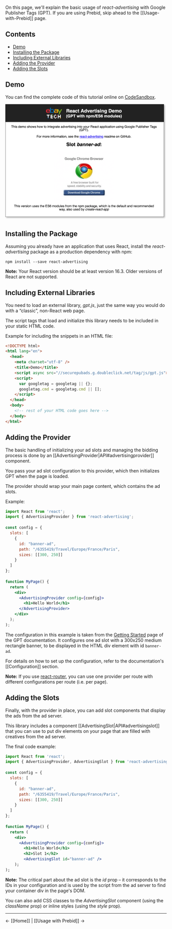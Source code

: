 On this page, we'll explain the basic usage of _react-advertising_ with Google Publisher Tags (GPT). If you are using
Prebid, skip ahead to the [[Usage-with-Prebid]] page.

## Contents

- [Demo](#demo)
- [Installing the Package](#installing-the-package)
- [Including External Libraries](#including-external-libraries)
- [Adding the Provider](#adding-the-provider)
- [Adding the Slots](#adding-the-slots)

## Demo

You can find the complete code of this tutorial online on [CodeSandbox](https://codesandbox.io/s/gpt-npmes6-3vnx7).

[![Screenshot of demo on CodeSandbox.io](images/React-Advertising-CodeSandbox-GPT-Demo-Screenshot.png "Screenshot of demo on CodeSandbox")](https://codesandbox.io/s/gpt-npmes6-3vnx7)

## Installing the Package

Assuming you already have an application that uses React, install the _react-advertising_ package as a production
dependency with npm:

    npm install --save react-advertising

**Note:** Your React version should be at least version 16.3. Older versions of React are not supported.

## Including External Libraries

You need to load an external library, _gpt.js_, just the same way you would do with a “classic”, non-React web page.

The script tags that load and initialize this library needs to be included in your static HTML code.

Example for including the snippets in an HTML file:

```html
<!DOCTYPE html>
<html lang="en">
  <head>
    <meta charset="utf-8" />
    <title>Demo</title>
    <script async src="//securepubads.g.doubleclick.net/tag/js/gpt.js"></script>
    <script>
      var googletag = googletag || {};
      googletag.cmd = googletag.cmd || [];
    </script>
  </head>
  <body>
    <!-- rest of your HTML code goes here -->
  </body>
</html>
```

## Adding the Provider

The basic handling of initializing your ad slots and managing the bidding process is done by an
[[AdvertisingProvider|API#advertisingprovider]] component.

You pass your ad slot configuration to this provider, which then initializes GPT when the page is loaded.

The provider should wrap your main page content, which contains the ad slots.

Example:

```jsx
import React from 'react';
import { AdvertisingProvider } from 'react-advertising';

const config = {
  slots: [
    {
      id: "banner-ad",
      path: "/6355419/Travel/Europe/France/Paris",
      sizes: [[300, 250]]
    }
  ]
};

function MyPage() {
  return (
    <div>
      <AdvertisingProvider config={config}>
        <h1>Hello World</h1>
      </AdvertisingProvider>
    </div>
  );
);
```

The configuration in this example is taken from the
[Getting Started](https://developers.google.com/publisher-tag/guides/get-started) page of the GPT documentation. It
configures one ad slot with a 300x250 medium rectangle banner, to be displayed in the HTML div element with id
`banner-ad`.

For details on how to set up the configuration, refer to the documentation's [[Configuration]] section.

**Note:** If you use [react-router](https://github.com/ReactTraining/react-router), you can use one provider per route
with different configurations per route (i.e. per page).

## Adding the Slots

Finally, with the provider in place, you can add slot components that display the ads from the ad server.

This library includes a component [[AdvertisingSlot|API#advertisingslot]] that you can use to put div elements on your
page that are filled with creatives from the ad server.

The final code example:

```jsx
import React from 'react';
import { AdvertisingProvider, AdvertisingSlot } from 'react-advertising';

const config = {
  slots: [
    {
      id: "banner-ad",
      path: "/6355419/Travel/Europe/France/Paris",
      sizes: [[300, 250]]
    }
  ]
};

function MyPage() {
  return (
    <div>
      <AdvertisingProvider config={config}>
        <h1>Hello World</h1>
        <h2>Slot 1</h2>
        <AdvertisingSlot id="banner-ad" />
    );
);
```

**Note:** The critical part about the ad slot is the _id_ prop – it corresponds to the IDs in your configuration and is
used by the script from the ad server to find your container div in the page's DOM.

You can also add CSS classes to the _AdvertisingSlot_ component (using the _className_ prop) or inline styles (using the
_style_ prop).

---

← [[Home]] | [[Usage with Prebid]] →
